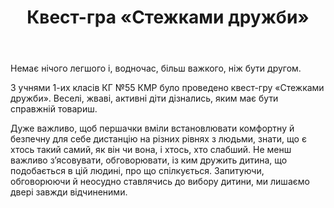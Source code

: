﻿---
title: Квест-гра «Стежками дружби»
---

Немає нічого легшого і, водночас, більш важкого, ніж бути другом.

З учнями 1-их класів КГ №55 КМР було проведено квест-гру «Стежками дружби». Веселі, жваві, активні діти дізнались, яким має бути справжній товариш.

Дуже важливо, щоб першачки вміли встановлювати комфортну й безпечну для себе дистанцію на різних рівнях з людьми, знати, що є хтось такий самий, як він чи вона, і хтось, хто слабший. Не менш важливо з’ясовувати, обговорювати, із ким дружить дитина, що подобається в цій людині, про що спілкується. Запитуючи, обговорюючи й неосудно ставлячись до вибору дитини, ми лишаємо двері завжди відчиненими.

<slideshow />
